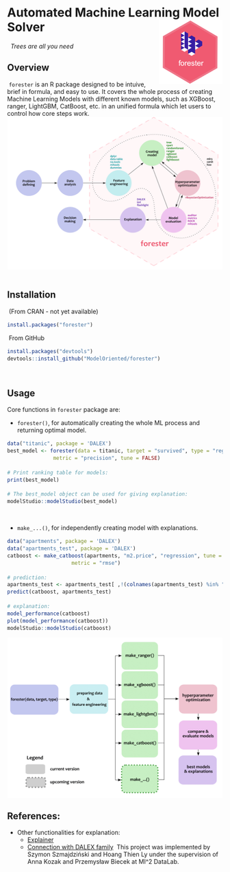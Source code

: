 # Automated Machine Learning Model Solver <img src="man/figures/logo.png" align="right" width="150"/>
​
​
_Trees are all you need_
​
## Overview
​
`forester` is an R package designed to be intuive, brief in formula, and easy to use. It covers the whole process of creating Machine Learning Models with different known models, such as XGBoost, ranger, LightGBM, CatBoost, etc. in an unified formula which let users to control how core steps work.
​
<img src="man/figures/graph.png" align="center" width="600"/>
​
​
​
## Installation
​
(From CRAN - not yet available)
​
``` r
install.packages("forester")
```
​
From GitHub
​
``` r
install.packages("devtools")
devtools::install_github("ModelOriented/forester")
```
 
​
## Usage
Core functions in `forester` package are:
- `forester()`, for automatically creating the whole ML process and returning optimal model.
​
``` r
data("titanic", package = 'DALEX') 
best_model <- forester(data = titanic, target = "survived", type = "regression",
		       metric = "precision", tune = FALSE)
​
# Print ranking table for models:
print(best_model)
​
# The best_model object can be used for giving explanation:
modelStudio::modelStudio(best_model)
```
​
​
- `make_...()`, for independently creating model with explanations.
​
``` r
data("apartments", package = 'DALEX') 
data("apartments_test", package = 'DALEX')
catboost <- make_catboost(apartments, "m2.price", "regression", tune = TRUE, 
		             metric = "rmse") 
​
# prediction:
apartments_test <- apartments_test[ ,!(colnames(apartments_test) %in% "m2.price"]
predict(catboost, apartments_test)
​
# explanation:
model_performance(catboost)
plot(model_performance(catboost))
modelStudio::modelStudio(catboost)
```
​
<img src="man/figures/forester_diagram.png" align="center" width="600"/>
​
​
## References:
- Other functionalities for explanation:
   - [Explainer](https://rdrr.io/cran/DALEX/man/explain.html)
   - [Connection with DALEX family](https://github.com/ModelOriented/DALEX)
​
This project was implemented by Szymon Szmajdziński and Hoang Thien Ly under the supervision of Anna Kozak and Przemysław Biecek at MI^2 DataLab.
